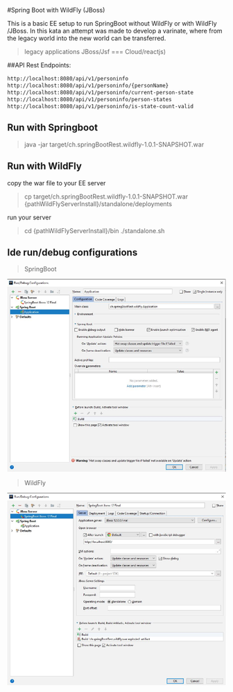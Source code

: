 #Spring Boot with WildFly (JBoss)

This is a basic EE setup to run SpringBoot without WildFly or with WildFly /JBoss.
In this kata an attempt was made to develop a varinate, where from the legacy world into 
the new world can be transferred.

> legacy applications JBoss/Jsf === Cloud/reactjs)


##API Rest Endpoints:
```
http://localhost:8080/api/v1/personinfo
http://localhost:8080/api/v1/personinfo/{personName}
http://localhost:8080/api/v1/personinfo/current-person-state
http://localhost:8080/api/v1/personinfo/person-states
http://localhost:8080/api/v1/personinfo/is-state-count-valid
```

## Run with Springboot
> java -jar target/ch.springBootRest.wildfly-1.0.1-SNAPSHOT.war

## Run with WildFly
copy the war file to your EE server
> cp target/ch.springBootRest.wildfly-1.0.1-SNAPSHOT.war {pathWildFlyServerInstall}/standalone/deployments

run your server
> cd {pathWildFlyServerInstall}/bin
>  ./standalone.sh

## Ide run/debug configurations

>SpringBoot

![alt text](img/Ide-SpringBoot-Config.JPG)

>WildFly

![alt text](img/Ide-WildFly-Config.JPG)